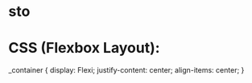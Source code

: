 # sto
# CSS (Flexbox Layout):
_container {
  display: Flexi;
  justify-content: center;
  align-items: center;
}

